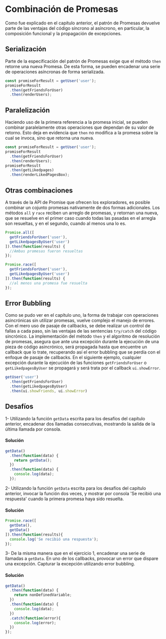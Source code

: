 # Combinación de Promesas
Como fue explicado en el capítulo anterior, el patrón de Promesas devuelve parte
de las ventajas del código síncrono al asíncrono, en particular, la composición
funcional y la propagación de excepciones.
## Serialización
Parte de la especificación del patrón de Promesas exige que el método `then` retorne
una nueva Promesa. De esta forma, se pueden encadenar una serie de operaciones asíncronas
de forma serializada.

```javascript
const promiseForResult = getUser('user');
promiseForResult
  .then(getFriendsForUser)
  .then(renderUsers);
```
## Paralelización
Haciendo uso de la primera referencia a la promesa inicial, se pueden combinar paralelamente otras operaciones que dependan de su valor de retorno. Esto deja en evidencia que `then` no modifica a la promesa sobre la cual se invoca, sino que retorna una nueva.

```javascript
const promiseForResult = getUser('user');
promiseForResult
  .then(getFriendsForUser)
  .then(renderUsers);
promiseForResult
  .then(getLikedpages)
  .then(renderLikedPagesBox);
```
## Otras combinaciones
A través de la API de Promise que ofrecen los exploradores, es posible combinar un cojunto promesas nativamente de dos formas adicionales. Los métodos `all` y `race` reciben un arreglo de promesas, y retornan una nueva, que se resuelve en el primer caso cuando todas las pasadas en el arregla son resueltas, y en el segundo, cuando al menos una lo es.

```javascript
Promise.all([
  getFriendsForUser('user'),
  getLikedpagesByUser('user')
]).then(function(results) {
  //Ambas promesas fueron resueltas
});
```
```javascript
Promise.race([
  getFriendsForUser('user'),
  getLikedpagesByUser('user')
]).then(function(results) {
  //al menos una promesa fue resuelta
});
```
## Error Bubbling
Como se pudo ver en el capítulo uno, la forma de trabajar con operaciones asincrónicas sin utilizar promesas, vuelve complejo el manejo de errores. Con el mero uso de pasaje de callbacks, se debe realizar un control de fallas a cada paso, sin las ventajas de las sentencias `try/catch` del código sincrónico.
La implementación del método `then` y el algoritmo de resolución de promesas, asegura que ante una excepción durante la ejecución de una pieza de código asincrónico, será propagada hasta que encuentre un callback que lo trate, recuperando así el error bubbling que se perdía con el enfoque de pasaje de callbacks.
En el siguiente ejemplo, cualquier excepción durante la ejecución de las funciones `getFriendsForUser` o `getLikedpagesByUser` se propagará y será trata por el callback `ui.showError`.
```javascript
getUser('user')
  .then(getFriendsForUser)
  .then(getLikedpagesByUser)
  .then(ui.showFriends, ui.showError)
```
## Desafíos

1- Utilizando la función `getData` escrita para los desafíos del capítulo anterior, encadenar dos llamadas consecutivas, mostrando la salida de la última llamada por consola.

#### Solución
```javascript
getData()
  .then(function(data) {
    return getData();
  })
  .then(function(data) {
    console.log(data);
  });
```

2- Utilizando la función `getData` escrita para los desafíos del capítulo anterior, invocar la función dos veces, y mostrar por consola 'Se recibió una respuesta' cuando la primera promesa haya sido resuelta.

#### Solución
```javascript
Promise.race([
  getData(),
  getData()
]).then(function(results){
  console.log('Se recibió una respuesta');
});

```

3- De la misma manera que en el ejercicio 1, encadenar una serie de llamadas a `getData`. En uno de los callbacks, provocar un error que dispare una excepción. Capturar la excepción utilizando error bubbling.

#### Solución
```javascript
getData()
  .then(function(data) {
    return nonDefinedVariable;
  })
  .then(function(data) {
    console.log(data);
  })
  .catch(function(error){
    console.log(error);
  })
});
```
